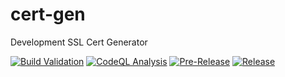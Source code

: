 # cert-gen
Development SSL Cert Generator

[![Build Validation](https://github.com/sisa-solutions/cert-gen/actions/workflows/build-validation.yml/badge.svg)](https://github.com/sisa-solutions/cert-gen/actions/workflows/build-validation.yml)
[![CodeQL Analysis](https://github.com/sisa-solutions/cert-gen/actions/workflows/codeql-analysis.yml/badge.svg)](https://github.com/sisa-solutions/cert-gen/actions/workflows/codeql-analysis.yml)
[![Pre-Release](https://github.com/sisa-solutions/cert-gen/actions/workflows/pre-release.yml/badge.svg)](https://github.com/sisa-solutions/cert-gen/actions/workflows/pre-release.yml)
[![Release](https://github.com/sisa-solutions/cert-gen/actions/workflows/release.yml/badge.svg)](https://github.com/sisa-solutions/cert-gen/actions/workflows/release.yml)
